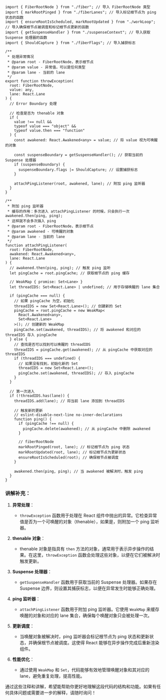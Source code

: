 ```tsx
import { FiberRootNode } from "./fiber"; // 导入 FiberRootNode 类型
import { markRootPinged } from "./fiberLanes"; // 导入标记根节点为 ping 状态的函数
import { ensureRootIsScheduled, markRootUpdated } from "./workLoop"; // 导入确保根节点被调度和标记根节点更新的函数
import { getSuspenseHandler } from "./suspenseContext"; // 导入获取 Suspense 处理器的函数
import { ShouldCapture } from "./fiberFlags"; // 导入捕获标志

/**
 * 处理异常情况
 * @param root - FiberRootNode，表示根节点
 * @param value - 异常值，可以是任何类型
 * @param lane - 当前的 lane
 */
export function throwException(
  root: FiberRootNode,
  value: any,
  lane: React.Lane
) {
  // Error Boundary 处理

  // 检查是否为 thenable 对象
  if (
    value !== null &&
    typeof value === "object" &&
    typeof value.then === "function"
  ) {
    const awakened: React.Awakened<any> = value; // 将 value 视为可唤醒的对象

    const suspenseBoundary = getSuspenseHandler(); // 获取当前的 Suspense 处理器
    if (suspenseBoundary) {
      suspenseBoundary.flags |= ShouldCapture; // 设置捕获标志
    }

    attachPingListener(root, awakened, lane); // 附加 ping 监听器
  }
}

/**
 * 附加 ping 监听器
 * 缓存的作用：多次进入 attachPingListener 的时候，只会执行一次 awakened.then(ping, ping);
 * 这样就不会多次插入 ping
 * @param root - FiberRootNode，表示根节点
 * @param awakened - 可唤醒的对象
 * @param lane - 当前的 lane
 */
function attachPingListener(
  root: FiberRootNode,
  awakened: React.Awakened<any>,
  lane: React.Lane
) {
  // awakened.then(ping, ping); // 触发 ping 监听
  let pingCache = root.pingCache; // 获取根节点的 ping 缓存

  // WeakMap { promise: Set<Lane> }
  let threadIDS: Set<React.Lane> | undefined; // 用于存储唤醒的 lane 集合

  if (pingCache === null) {
    // 如果 pingCache 为空，初始化
    threadIDS = new Set<React.Lane>(); // 创建新的 Set
    pingCache = root.pingCache = new WeakMap<
      React.Awakened<any>,
      Set<React.Lane>
    >(); // 创建新的 WeakMap
    pingCache.set(awakened, threadIDS); // 将 awakened 和对应的 threadIDS 存入 pingCache
  } else {
    // 查找是否可以找到可以唤醒的 threadIDS
    threadIDS = pingCache.get(awakened); // 从 pingCache 中获取对应的 threadIDS
    if (threadIDS === undefined) {
      // 如果没有找到，初始化新的 Set
      threadIDS = new Set<React.Lane>();
      pingCache.set(awakened, threadIDS); // 存入 pingCache
    }
  }

  // 第一次进入
  if (!threadIDS.has(lane)) {
    threadIDS.add(lane); // 将当前 lane 添加到 threadIDS

    // 触发新的更新
    // eslint-disable-next-line no-inner-declarations
    function ping() {
      if (pingCache !== null) {
        pingCache.delete(awakened); // 从 pingCache 中删除 awakened
      }

      // fiberRootNode
      markRootPinged(root, lane); // 标记根节点为 ping 状态
      markRootUpdated(root, lane); // 标记根节点为更新状态
      ensureRootIsScheduled(root); // 确保根节点被调度
    }

    awakened.then(ping, ping); // 当 awakened 被解决时，触发 ping
  }
}
```

### 讲解补充：

1. **异常处理**：

   - `throwException` 函数用于处理在 React 组件中抛出的异常。它检查异常值是否为一个可唤醒的对象（thenable），如果是，则附加一个 ping 监听器。

2. **thenable 对象**：

   - thenable 对象是指具有 `then` 方法的对象，通常用于表示异步操作的结果。在这里，`throwException` 函数会处理这些对象，以便在它们被解决时触发更新。

3. **Suspense 处理器**：

   - `getSuspenseHandler` 函数用于获取当前的 Suspense 处理器。如果存在 Suspense 边界，则设置其捕获标志，以便在异常发生时能够正确处理。

4. **ping 监听器**：

   - `attachPingListener` 函数用于附加 ping 监听器。它使用 `WeakMap` 来缓存唤醒的对象和对应的 lane 集合，确保每个唤醒对象只会被处理一次。

5. **更新调度**：

   - 当唤醒对象被解决时，ping 监听器会标记根节点为 ping 状态和更新状态，并确保根节点被调度。这使得 React 能够在异步操作完成后重新渲染组件。

6. **性能优化**：
   - 通过使用 `WeakMap` 和 `Set`，代码能够有效地管理唤醒对象和其对应的 lane，避免重复处理，提高性能。

通过这些注释和讲解，希望能帮助你更好地理解这段代码的结构和功能。如果有任何具体问题或需要进一步的解释，请随时询问！
